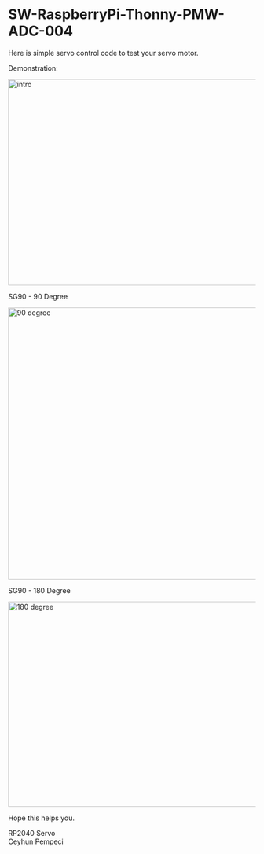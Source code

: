 # SW-RaspberryPi-Thonny-PMW-ADC-004


Here is simple servo control code to test your servo motor.<br>

Demonstration:

<img width="676" height="420" alt="intro" src="https://github.com/user-attachments/assets/ed8a3cfa-f921-4749-9c8d-fae33699215b" />

SG90 - 90 Degree

<img width="846" height="554" alt="90 degree" src="https://github.com/user-attachments/assets/8b79af3b-4a37-48a1-833a-8f66da6d21a1" />

SG90 - 180 Degree

<img width="695" height="418" alt="180 degree" src="https://github.com/user-attachments/assets/b6a8567e-00aa-4bc6-9b49-3cdb3029d0b0" />


Hope this helps you.

RP2040 Servo <br>
Ceyhun Pempeci
